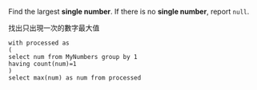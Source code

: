 Find the largest **single number**. If there is no **single number**, report `null`.

找出只出現一次的數字最大值

```MySQL
with processed as
(
select num from MyNumbers group by 1
having count(num)=1
)
select max(num) as num from processed
```